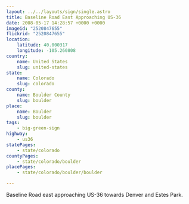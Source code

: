 ```yaml
---
layout: ../../layouts/sign/single.astro
title: Baseline Road East Approaching US-36
date: 2008-05-17 14:28:57 +0000 +0000
imageid: "2520847655"
flickrid: "2520847655"
location:
    latitude: 40.000317
    longitude: -105.260808
country:
    name: United States
    slug: united-states
state:
    name: Colorado
    slug: colorado
county:
    name: Boulder County
    slug: boulder
place:
    name: Boulder
    slug: boulder
tags:
    - big-green-sign
highway:
    - us36
statePages:
    - state/colorado
countyPages:
    - state/colorado/boulder
placePages:
    - state/colorado/boulder/boulder

---
```

Baseline Road east approaching US-36 towards Denver and Estes Park.